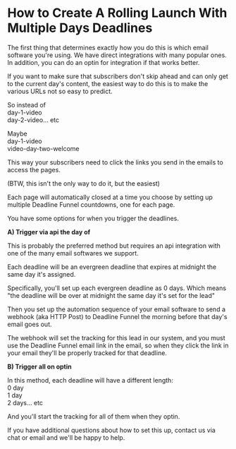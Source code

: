 # How to Create A Rolling Launch With Multiple Days Deadlines

The first thing that determines exactly how you do this is which email software you're using. We have direct integrations with many popular ones. In addition, you can do an optin for integration if that works better.

If you want to make sure that subscribers don't skip ahead and can only get to the current day's content, the easiest way to do this is to make the various URLs not so easy to predict.

So instead of  
day-1-video  
day-2-video... etc

Maybe  
day-1-video  
video-day-two-welcome

This way your subscribers need to click the links you send in the emails to access the pages.

\(BTW, this isn't the only way to do it, but the easiest\)

Each page will automatically closed at a time you choose by setting up multiple Deadline Funnel countdowns, one for each page.

You have some options for when you trigger the deadlines.

**A\) Trigger via api the day of**

This is probably the preferred method but requires an api integration with one of the many email softwares we support.

Each deadline will be an evergreen deadline that expires at midnight the same day it's assigned.

Specifically, you'll set up each evergreen deadline as 0 days. Which means "the deadline will be over at midnight the same day it's set for the lead"

Then you set up the automation sequence of your email software to send a webhook \(aka HTTP Post\) to Deadline Funnel the morning before that day's email goes out.

The webhook will set the tracking for this lead in our system, and you must use the Deadline Funnel email link in the email, so when they click the link in your email they'll be properly tracked for that deadline.

**B\) Trigger all on optin**

In this method, each deadline will have a different length:  
0 day  
1 day  
2 days... etc

And you'll start the tracking for all of them when they optin.

If you have additional questions about how to set this up, contact us via chat or email and we'll be happy to help.

